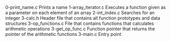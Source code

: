 0-print_name.c	Prints a name
1-array_iterator.c     Executes a function given as a parameter on each element of an array
2-int_index.c	       Searches for an integer
3-calc.h	       Header file that contains all function prototypes and data structures
3-op_functions.c       File that contains functions that calculates arithmetic operations
3-get_op_func.c	       Function pointer that returns the pointer of the arithmetic functions
3-main.c	       Entry point